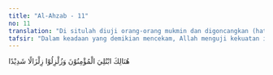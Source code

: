 ```yaml
---
title: "Al-Ahzab - 11"
no: 11
translation: "Di situlah diuji orang-orang mukmin dan digoncangkan (hatinya) dengan goncangan yang dahsyat."
tafsir: "Dalam keadaan yang demikian mencekam, Allah menguji kekuatan iman orang-orang yang beriman, sehingga nyata mana yang benar-benar beriman, yang memurnikan ketaatan hanya kepada Allah saja, percaya bahwa Muhammad saw adalah rasul Allah, dan percaya pula akan kemenangan Islam dan kaum Muslimin, serta mana yang goyah dan rapuh imannya, yang mengikuti Rasulullah hanya semata-mata hendak mencari keuntungan diri mereka saja. Seakan-akan Perang Ahzab ini merupakan suatu seleksi bagi kaum Muslimin, tentang siapa yang benar-benar kawan dan siapa yang sungguh-sungguh lawan.\n\n(12) Menurut riwayat, thu'mah bin Ubairiq dan tujuh puluh orang yang lain mengatakan, \"Bagaimana pula yang dijanjikan kepada kita penaklukan kerajaan Persia dan Romawi, padahal pada saat ini untuk buang air besar saja tidak seorang pun di antara kita yang sanggup.\" Ucapan ini sengaja mereka lontarkan tatkala mereka mendengar berita tentang peristiwa yang terjadi di waktu Rasulullah menggali parit dan mencangkuli batu yang memancarkan cahaya sebagaimana yang telah diterangkan. Maka Allah menurunkan ayat ini.\n\nDalam ayat ini diterangkan hasil ujian Allah kepada kaum Muslimin, yaitu dengan tercetusnya perkataan orang-orang munafik seperti Mu'attib bin Qusyair dan orang-orang yang lain yang masih lemah imannya, \"Semua yang dijanjikan Allah dan Rasul-Nya kepada kita, seperti akan mendapat kemenangan, memperoleh kebahagiaan hidup, dan sebagainya, tidak lain hanyalah tipu daya dan janji-janji kosong saja, bahkan janji itu menimbulkan kesengsaraan dan malapetaka bagi kita semuanya. Muhammad mengatakan bahwa kerajaan Persia dan Romawi akan takluk ke bawah kekuasaan kaum Muslimin, tetapi kenyataannya sekarang, kaum Muslimin yang akan menaklukkan itu sedang dikepung rapat oleh tentara yang bersekutu dan akan mengalami kehancuran dan kemusnahan.\""
---
```


هُنَالِكَ ابْتُلِيَ الْمُؤْمِنُوْنَ وَزُلْزِلُوْا زِلْزَالًا شَدِيْدًا

